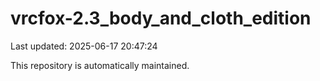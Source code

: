# vrcfox-2.3_body_and_cloth_edition

Last updated: 2025-06-17 20:47:24

This repository is automatically maintained.
